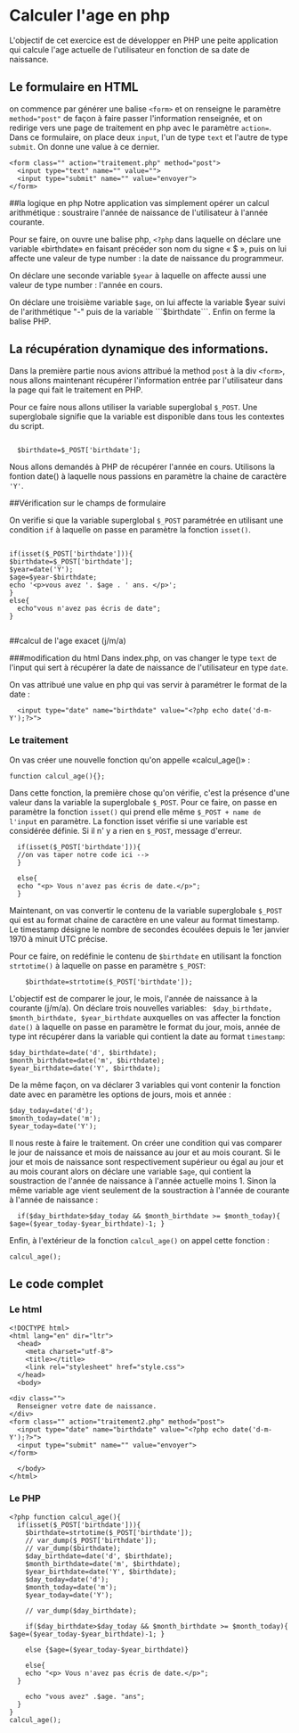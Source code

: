 # Calculer l'age en php
L'objectif de cet exercice est de développer en PHP une peite application qui calcule l'age actuelle de l'utilisateur en fonction de sa date de naissance.

## Le formulaire en  HTML
on commence par générer une balise ```<form>``` et on renseigne le paramètre ```method="post"``` de façon à faire passer l'information renseignée, et on redirige vers une page de traitement en php avec le paramètre ```action=```. Dans ce formulaire, on place deux ```input```, l'un de type ```text``` et l'autre de type ```submit```. On donne une value à ce dernier.

```
<form class="" action="traitement.php" method="post">
  <input type="text" name="" value="">
  <input type="submit" name="" value="envoyer">
</form>
```

##la logique en php
Notre application vas simplement opérer un calcul arithmétique : soustraire l'année de naissance de l'utilisateur à l'année courante.

Pour se faire, on ouvre une balise php, ```<?php``` dans laquelle on déclare une variable «birthdate» en faisant précéder son nom du signe « $ », puis on lui affecte une valeur de type number : la date de naissance du programmeur.

On déclare une seconde variable ```$year``` à laquelle on affecte aussi une valeur de type number : l'année en cours.

On déclare une troisième variable ```$age```, on lui affecte la variable $year suivi de l'arithmétique "-" puis de la variable ```$birthdate```. Enfin on ferme la balise PHP.


## La récupération dynamique des informations.
Dans la  première partie nous avions attribué la method ```post``` à la div ```<form>```, nous allons maintenant récupérer l'information entrée par l'utilisateur dans la page qui fait  le traitement en PHP.

Pour ce faire nous allons utiliser la variable superglobal ```$_POST```. Une superglobale signifie que la variable est disponible dans tous les contextes du script.

```

  $birthdate=$_POST['birthdate'];

```

Nous allons demandés à PHP de récupérer l'année en cours. Utilisons la fontion date() à laquelle nous passions en paramètre la chaine de caractère ```'Y'```.


##Vérification sur le champs de formulaire

On verifie si que la variable superglobal ```$_POST``` paramétrée en utilisant une condition ```if``` à laquelle on passe en paramètre la fonction ```isset()```.

```

if(isset($_POST['birthdate'])){
$birthdate=$_POST['birthdate'];
$year=date('Y');
$age=$year-$birthdate;
echo '<p>vous avez '. $age . ' ans. </p>';
}
else{
  echo"vous n'avez pas écris de date";
}


```
##calcul de l'age exacet (j/m/a)

###modification du html
Dans index.php, on vas changer le type ```text``` de l'input qui sert à récupérer la date de naissance de l'utilisateur en type ```date```.

On vas attribué une value en php qui vas servir à paramétrer le format de la date :
```
  <input type="date" name="birthdate" value="<?php echo date('d-m-Y');?>">

```
### Le traitement
On vas créer une nouvelle fonction qu'on appelle «calcul_age()» :

```
function calcul_age(){};

```
Dans cette fonction, la première chose qu'on vérifie, c'est la présence d'une valeur dans la variable la superglobale ```$_POST```. Pour ce faire, on passe en paramètre la fonction ```isset()``` qui prend elle même ```$_POST + name de l'input``` en paramètre. La fonction isset vérifie si une variable est considérée définie. Si il n' y a rien en ```$_POST```, message d'erreur.

```
  if(isset($_POST['birthdate'])){
  //on vas taper notre code ici -->
  }

  else{
  echo "<p> Vous n'avez pas écris de date.</p>";
  }

```
Maintenant, on vas convertir le contenu de la variable superglobale ```$_POST``` qui est au format chaine de caractère en une valeur au format timestamp.
Le timestamp désigne le nombre de secondes écoulées depuis le 1er janvier 1970 à minuit UTC précise.

Pour ce faire, on redéfinie le contenu de ```$birthdate``` en utilisant la fonction ```strtotime()``` à laquelle on passe en paramètre ```$_POST```:

```
    $birthdate=strtotime($_POST['birthdate']);
```
L'objectif est de comparer le jour, le mois, l'année de naissance à la courante (j/m/a). On déclare trois nouvelles variables: ``` $day_birthdate, $month_birthdate, $year_birthdate``` auxquelles on vas affecter la fonction ```date()``` à laquelle on passe en paramètre le format du jour, mois, année de type int récupérer dans la variable qui contient la date au format ```timestamp```:

```
$day_birthdate=date('d', $birthdate);
$month_birthdate=date('m', $birthdate);
$year_birthdate=date('Y', $birthdate);

```
De la même façon, on va déclarer 3 variables qui vont contenir la fonction date avec en paramètre les options de jours, mois et année :

```
$day_today=date('d');
$month_today=date('m');
$year_today=date('Y');
```
Il nous reste à faire le traitement. On créer une condition qui vas comparer le jour de naissance et mois de naissance au jour et au mois courant. Si le jour et mois de naissance sont respectivement supérieur ou égal au jour et au mois courant alors on déclare une variable ```$age```, qui contient la soustraction de l'année de naissance à l'année actuelle moins 1. Sinon la même variable age vient seulement de la soustraction à l'année de courante à l'année de naissance :
```
  if($day_birthdate>$day_today && $month_birthdate >= $month_today){ $age=($year_today-$year_birthdate)-1; }

```
Enfin, à l'extérieur de la fonction ```calcul_age()``` on appel cette fonction :
```
calcul_age();
```
## Le code complet
### Le html
```
<!DOCTYPE html>
<html lang="en" dir="ltr">
  <head>
    <meta charset="utf-8">
    <title></title>
    <link rel="stylesheet" href="style.css">
  </head>
  <body>

<div class="">
  Renseigner votre date de naissance.
</div>
<form class="" action="traitement2.php" method="post">
  <input type="date" name="birthdate" value="<?php echo date('d-m-Y');?>">
  <input type="submit" name="" value="envoyer">
</form>

  </body>
</html>

```
### Le PHP
```
<?php function calcul_age(){
  if(isset($_POST['birthdate'])){
    $birthdate=strtotime($_POST['birthdate']);
    // var_dump($_POST['birthdate']);
    // var_dump($birthdate);
    $day_birthdate=date('d', $birthdate);
    $month_birthdate=date('m', $birthdate);
    $year_birthdate=date('Y', $birthdate);
    $day_today=date('d');
    $month_today=date('m');
    $year_today=date('Y');

    // var_dump($day_birthdate);

    if($day_birthdate>$day_today && $month_birthdate >= $month_today){ $age=($year_today-$year_birthdate)-1; }

    else {$age=($year_today-$year_birthdate)}

    else{
    echo "<p> Vous n'avez pas écris de date.</p>";
  }

    echo "vous avez" .$age. "ans";
  }
}
calcul_age();

```
